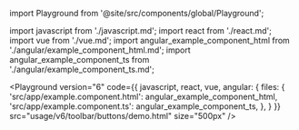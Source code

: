 import Playground from '@site/src/components/global/Playground';

import javascript from './javascript.md';
import react from './react.md';
import vue from './vue.md';
import angular_example_component_html from './angular/example_component_html.md';
import angular_example_component_ts from './angular/example_component_ts.md';

<Playground
  version="6"
  code={{
    javascript,
    react,
    vue,
    angular: {
      files: {
        'src/app/example.component.html': angular_example_component_html,
        'src/app/example.component.ts': angular_example_component_ts,
      },
    }
  }}
  src="usage/v6/toolbar/buttons/demo.html"
  size="500px"
/>
